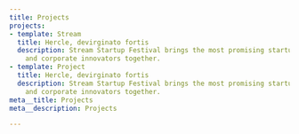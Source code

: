 ```yaml
---
title: Projects
projects:
- template: Stream
  title: Hercle, devirginato fortis
  description: Stream Startup Festival brings the most promising startups, investors
    and corporate innovators together.
- template: Project
  title: Hercle, devirginato fortis
  description: Stream Startup Festival brings the most promising startups, investors
    and corporate innovators together.
meta__title: Projects
meta__description: Projects

---
```

